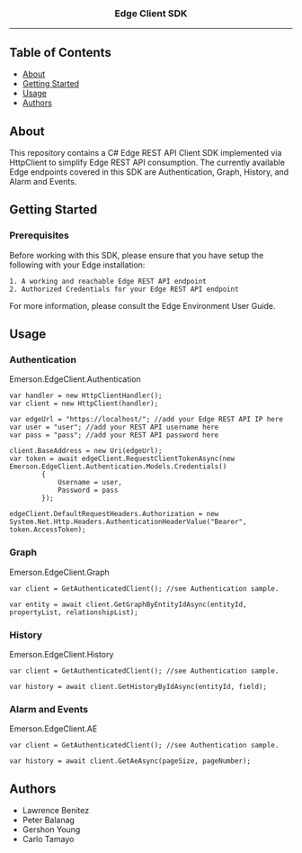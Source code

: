 <h3 align="center">Edge Client SDK</h3>

---

## Table of Contents

- [About](#about)
- [Getting Started](#getting_started)
- [Usage](#usage)
- [Authors](#authors)

## About <a name = "about"></a>

This repository contains a C# Edge REST API Client SDK implemented via HttpClient to simplify Edge REST API consumption. The currently available Edge endpoints covered in this SDK are Authentication, Graph, History, and Alarm and Events.

## Getting Started <a name = "getting_started"></a>

### Prerequisites

Before working with this SDK, please ensure that you have setup the following with your Edge installation:

```
1. A working and reachable Edge REST API endpoint
2. Authorized Credentials for your Edge REST API endpoint
```
For more information, please consult the Edge Environment User Guide.

## Usage <a name="usage"></a>

### Authentication
Emerson.EdgeClient.Authentication

```
var handler = new HttpClientHandler();
var client = new HttpClient(handler);

var edgeUrl = "https://localhost/"; //add your Edge REST API IP here
var user = "user"; //add your REST API username here
var pass = "pass"; //add your REST API password here

client.BaseAddress = new Uri(edgeUrl);
var token = await edgeClient.RequestClientTokenAsync(new Emerson.EdgeClient.Authentication.Models.Credentials()
        {
            Username = user,
            Password = pass
        });

edgeClient.DefaultRequestHeaders.Authorization = new System.Net.Http.Headers.AuthenticationHeaderValue("Bearer", token.AccessToken);

```

### Graph

Emerson.EdgeClient.Graph

```
var client = GetAuthenticatedClient(); //see Authentication sample.

var entity = await client.GetGraphByEntityIdAsync(entityId, propertyList, relationshipList);
```

### History
Emerson.EdgeClient.History
```
var client = GetAuthenticatedClient(); //see Authentication sample.

var history = await client.GetHistoryByIdAsync(entityId, field);
```

### Alarm and Events
Emerson.EdgeClient.AE
```
var client = GetAuthenticatedClient(); //see Authentication sample.

var history = await client.GetAeAsync(pageSize, pageNumber);
```

## Authors <a name = "authors"></a>

- Lawrence Benitez
- Peter Balanag
- Gershon Young
- Carlo Tamayo

